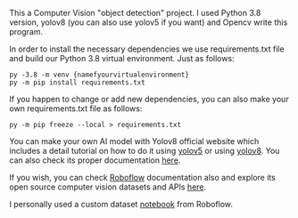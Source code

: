 This a Computer Vision "object detection" project. I used Python 3.8 version, yolov8 (you can also use yolov5 if you want) and Opencv write this program.

In order to install the necessary dependencies we use requirements.txt file and build our Python 3.8 virtual environment. 
Just as follows:

    py -3.8 -m venv {namefyourvirtualenvironment}
    py -m pip install requirements.txt

If you happen to change or add new dependencies, you can also make your own requirements.txt file as follows:

    py -m pip freeze --local > requirements.txt

You can make your own AI model with Yolov8 official website which includes a detail tutorial on how to do it using [yolov5](https://docs.ultralytics.com/yolov5/tutorials/train_custom_data/) or using [yolov8](https://docs.ultralytics.com/). You can also check its proper documentation [here](https://github.com/ultralytics/ultralytics).

If you wish, you can check [Roboflow](https://blog.roboflow.com/how-to-train-yolov8-on-a-custom-dataset/) documentation also and explore its open source computer vision datasets and APIs [here](https://universe.roboflow.com/).

I personally used a custom dataset [notebook](https://colab.research.google.com/github/roboflow-ai/notebooks/blob/main/notebooks/train-yolov8-object-detection-on-custom-dataset.ipynb#scrollTo=oe9vkEvFABbN) from Roboflow.